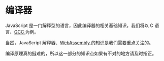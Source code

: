 # 编译器

JavaScript 是一门解释型的语言，因此编译器的相关基础知识，我们将以 C 语言、[GCC ](https://zh.wikipedia.org/wiki/GCC)为例。

当然，JavaScript 解释器、[WebAssembly ](https://developer.mozilla.org/zh-CN/docs/WebAssembly)的知识是我们需要重点关注的。

编译原理真的挺难的，所以这一部分的知识点如果有不对的地方请及时指正。

